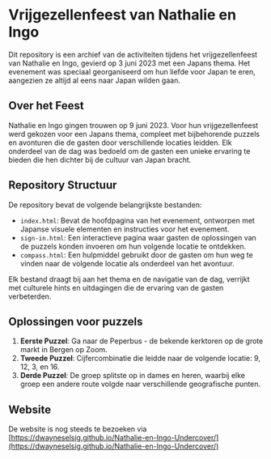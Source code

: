 # Vrijgezellenfeest van Nathalie en Ingo

Dit repository is een archief van de activiteiten tijdens het vrijgezellenfeest van Nathalie en Ingo, gevierd op 3 juni 2023 met een Japans thema. Het evenement was speciaal georganiseerd om hun liefde voor Japan te eren, aangezien ze altijd al eens naar Japan wilden gaan.

## Over het Feest

Nathalie en Ingo gingen trouwen op 9 juni 2023. Voor hun vrijgezellenfeest werd gekozen voor een Japans thema, compleet met bijbehorende puzzels en avonturen die de gasten door verschillende locaties leidden. Elk onderdeel van de dag was bedoeld om de gasten een unieke ervaring te bieden die hen dichter bij de cultuur van Japan bracht.

## Repository Structuur

De repository bevat de volgende belangrijkste bestanden:

- `index.html`: Bevat de hoofdpagina van het evenement, ontworpen met Japanse visuele elementen en instructies voor het evenement.
- `sign-in.html`: Een interactieve pagina waar gasten de oplossingen van de puzzels konden invoeren om hun volgende locatie te ontdekken.
- `compass.html`: Een hulpmiddel gebruikt door de gasten om hun weg te vinden naar de volgende locatie als onderdeel van het avontuur.

Elk bestand draagt bij aan het thema en de navigatie van de dag, verrijkt met culturele hints en uitdagingen die de ervaring van de gasten verbeterden.

## Oplossingen voor puzzels

1. **Eerste Puzzel**: Ga naar de Peperbus - de bekende kerktoren op de grote markt in Bergen op Zoom.
2. **Tweede Puzzel**: Cijfercombinatie die leidde naar de volgende locatie: 9, 12, 3, en 16.
3. **Derde Puzzel**: De groep splitste op in dames en heren, waarbij elke groep een andere route volgde naar verschillende geografische punten.

## Website

De website is nog steeds te bezoeken via [https://dwayneselsig.github.io/Nathalie-en-Ingo-Undercover/](https://dwayneselsig.github.io/Nathalie-en-Ingo-Undercover/)
